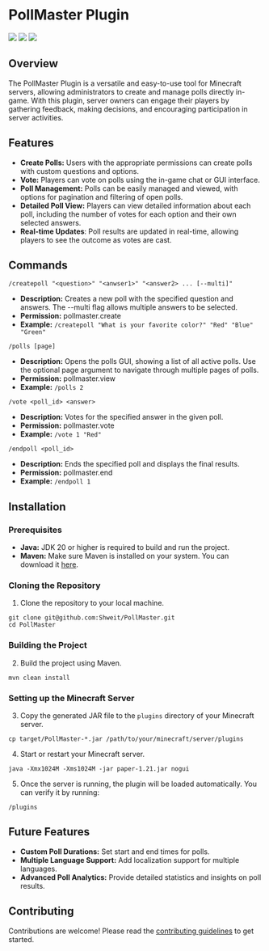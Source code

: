 # PollMaster Plugin
<img src="https://img.shields.io/github/actions/workflow/status/Shweit/PollMaster/runtime.yml" /> <img src="https://img.shields.io/github/v/release/Shweit/PollMaster" /> <img src="https://img.shields.io/github/license/Shweit/PollMaster" />

## Overview
The PollMaster Plugin is a versatile and easy-to-use tool for Minecraft servers, allowing administrators to create and manage polls directly in-game. With this plugin, server owners can engage their players by gathering feedback, making decisions, and encouraging participation in server activities.

## Features
- **Create Polls:** Users with the appropriate permissions can create polls with custom questions and options.
- **Vote:** Players can vote on polls using the in-game chat or GUI interface.
- **Poll Management:** Polls can be easily managed and viewed, with options for pagination and filtering of open polls.
- **Detailed Poll View:** Players can view detailed information about each poll, including the number of votes for each option and their own selected answers.
- **Real-time Updates**: Poll results are updated in real-time, allowing players to see the outcome as votes are cast.

## Commands
`/createpoll "<question>" "<anwser1>" "<answer2> ... [--multi]"`
- **Description:** Creates a new poll with the specified question and answers. The --multi flag allows multiple answers to be selected.
- **Permission:** pollmaster.create
- **Example:** `/createpoll "What is your favorite color?" "Red" "Blue" "Green"`

`/polls [page]`
- **Description:** Opens the polls GUI, showing a list of all active polls. Use the optional page argument to navigate through multiple pages of polls.
- **Permission:** pollmaster.view
- **Example:** `/polls 2`

`/vote <poll_id> <answer>`
- **Description:** Votes for the specified answer in the given poll.
- **Permission:** pollmaster.vote
- **Example:** `/vote 1 "Red"`

`/endpoll <poll_id>`
- **Description:** Ends the specified poll and displays the final results.
- **Permission:** pollmaster.end
- **Example:** `/endpoll 1`

## Installation
### Prerequisites
- **Java:** JDK 20 or higher is required to build and run the project.
- **Maven:** Make sure Maven is installed on your system.
  You can download it [here](https://maven.apache.org/download.cgi).

### Cloning the Repository
1. Clone the repository to your local machine.
```shell
git clone git@github.com:Shweit/PollMaster.git
cd PollMaster
```
### Building the Project
2. Build the project using Maven.
```shell
mvn clean install
```
### Setting up the Minecraft Server
3. Copy the generated JAR file to the `plugins` directory of your Minecraft server.
```shell
cp target/PollMaster-*.jar /path/to/your/minecraft/server/plugins
```
4. Start or restart your Minecraft server.
```shell
java -Xmx1024M -Xms1024M -jar paper-1.21.jar nogui
```
5.  Once the server is running, the plugin will be loaded automatically. You can verify it by running:
```shell
/plugins
```

## Future Features
- **Custom Poll Durations:** Set start and end times for polls.
- **Multiple Language Support:** Add localization support for multiple languages.
- **Advanced Poll Analytics:** Provide detailed statistics and insights on poll results.

## Contributing
Contributions are welcome! Please read the [contributing guidelines](CONTRIBUTING.md) to get started.